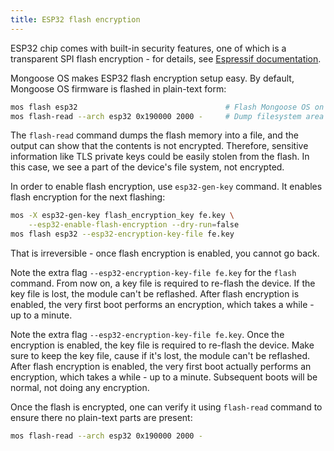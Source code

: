 ```yaml
---
title: ESP32 flash encryption
---
```


ESP32 chip comes with built-in security features, one of which is a
transparent SPI flash encryption - for details, see
[Espressif documentation](http://esp-idf.readthedocs.io/en/latest/security/flash-encryption.html).

Mongoose OS makes ESP32 flash encryption setup easy.
By default, Mongoose OS firmware is flashed in plain-text form:

```bash
mos flash esp32                                 # Flash Mongoose OS on ESP32
mos flash-read --arch esp32 0x190000 2000 -     # Dump filesystem area
```

The `flash-read` command dumps the flash memory into a file, and the output
can show that the contents is not encrypted. Therefore, sensitive
information like TLS private keys could be easily stolen from the flash.
In this case, we see a part of the device's file system, not encrypted.

In order to enable flash encryption, use `esp32-gen-key` command. It
enables flash encryption for the next flashing:

```bash
mos -X esp32-gen-key flash_encryption_key fe.key \
	--esp32-enable-flash-encryption --dry-run=false
mos flash esp32 --esp32-encryption-key-file fe.key
```
That is irreversible - once flash encryption is enabled, you cannot go back.

Note the extra flag `--esp32-encryption-key-file fe.key`
for the `flash` command. From now on, a key file is required to re-flash the device.
If the key file is lost, the module can't be reflashed.
After flash encryption is enabled, the very first boot performs
an encryption, which takes a while - up to a minute.

Note the extra flag `--esp32-encryption-key-file fe.key`. Once the encryption
is enabled, the key file is required to re-flash the device. Make sure
to keep the key file, cause if it's lost, the module can't be reflashed.
After flash encryption is enabled, the very first boot actually performs
an encryption, which takes a while - up to a minute. Subsequent boots will
be normal, not doing any encryption.

Once the flash is encrypted, one can verify it using `flash-read` command
to ensure there no plain-text parts are present:

```bash
mos flash-read --arch esp32 0x190000 2000 -
```